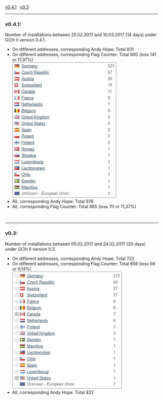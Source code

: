 
<a href="#v041" title="GClh II version 0.4.1 (25.02.2017 - 10.03.2017)">v0.4.1</a> &nbsp; 
<a href="#v03" title="GClh II version 0.3 (05.02.2017 - 24.02.2017)">v0.3</a> &nbsp; 

---
### v0.4.1:
Number of installations between 25.02.2017 and 10.03.2017 (14 days) under GClh II version 0.4.1.<br>
<ul><li>On different addresses, corresponding Andy Hope: Total 831<br></li> 
<li>On different addresses, corresponding Flag Counter: Total 690 (loss 141 or 17,97%)<br>
<img src="../images/v0.4.1_counter_flag.jpg" alt="v0.4.1_counter_flag.jpg"><br></li>
<li>All, corresponding Andy Hope: Total 976<br></li>
<li>All, corresponding Flag Counter: Total 865 (loss 111 or 11,37%)<br></li></ul>
<br>

---
### v0.3:
Number of installations between 05.02.2017 and 24.02.2017 (20 days) under GClh II version 0.3.<br>
<ul><li>On different addresses, corresponding Andy Hope: Total 722<br></li>
<li>On different addresses, corresponding Flag Counter: Total 656 (loss 66 or 9,14%)<br>
<img src="../images/v0.3_counter_flag.jpg" alt="v0.3_counter_flag.jpg"><br></li>
<li>All, corresponding Andy Hope: Total 832<br></li></ul>
<br>
